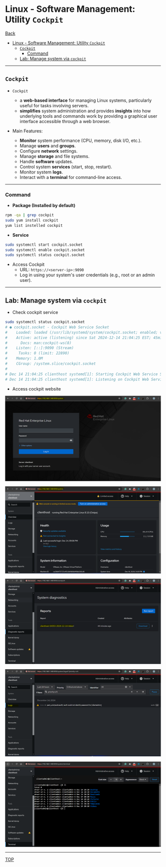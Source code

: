 # Linux - Software Management: Utility `Cockpit`

[Back](../../index.md)

- [Linux - Software Management: Utility `Cockpit`](#linux---software-management-utility-cockpit)
  - [`Cockpit`](#cockpit)
    - [Command](#command)
  - [Lab: Manage system via `cockpit`](#lab-manage-system-via-cockpit)

---

## `Cockpit`

- `Cockpit`

  - a **web-based interface** for managing Linux systems, particularly useful for tasks involving servers.
  - **simplifies** system administration and provides **insights** into how underlying tools and commands work by providing a graphical user interface accessible through a web browser.

- Main Features:
  - **Monitor** system performance (CPU, memory, disk I/O, etc.).
  - Manage **users** and **groups**.
  - Configure **network** settings.
  - Manage **storage** and file systems.
  - Handle **software** updates.
  - Control system **services** (start, stop, restart).
  - Monitor system **logs**.
  - Interact with a **terminal** for command-line access.

---

### Command

- **Package (Installed by default)**

```sh
rpm -qa | grep cockpit
sudo yum install cockpit
yum list instelled cockpit
```

- **Service**

```sh
sudo systemctl start cockpit.socket
sudo systemctl enable cockpit.socket
sudo systemctl status cockpit.socket
```

- Access Cockpit
  - URL: `https://<server-ip>:9090`
  - Log in using your system's user credentials (e.g., root or an admin user).

---

## Lab: Manage system via `cockpit`

- Check cockpit service

```sh
sudo systemctl status cockpit.socket
# ● cockpit.socket - Cockpit Web Service Socket
#    Loaded: loaded (/usr/lib/systemd/system/cockpit.socket; enabled; vendor preset: disabled)
#    Active: active (listening) since Sat 2024-12-14 21:04:25 EST; 45min ago
#      Docs: man:cockpit-ws(8)
#    Listen: [::]:9090 (Stream)
#     Tasks: 0 (limit: 22890)
#    Memory: 1.0M
#    CGroup: /system.slice/cockpit.socket
#
# Dec 14 21:04:25 clienthost systemd[1]: Starting Cockpit Web Service Socket.
# Dec 14 21:04:25 clienthost systemd[1]: Listening on Cockpit Web Service Socket.
```

- Access cockpit website

![cockpit_web](./pic/cockpit_web01.png)

![cockpit_web](./pic/cockpit_web02.png)

![cockpit_web](./pic/cockpit_web03.png)

![cockpit_web](./pic/cockpit_web04.png)

![cockpit_web](./pic/cockpit_web05.png)

---

[TOP](#linux---software-management-utility-cockpit)
